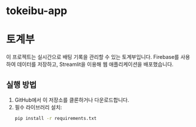 # tokeibu-app
# 토계부

이 프로젝트는 실시간으로 배팅 기록을 관리할 수 있는 토계부입니다. Firebase를 사용하여 데이터를 저장하고, Streamlit을 이용해 웹 애플리케이션을 배포했습니다.

## 실행 방법

1. GitHub에서 이 저장소를 클론하거나 다운로드합니다.
2. 필수 라이브러리 설치:
   ```bash
   pip install -r requirements.txt
